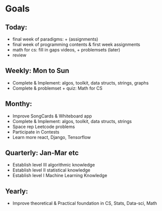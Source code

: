 # Goals

## Today:
* final week of paradigms: + (assignments) 
* final week of programming contents & first week assignments 
* math for cs: fill in gaps videos, + problemsets (later)
* review

## Weekly: Mon to Sun
* Complete & Implement: algos, toolkit, data structs, strings, graphs
* Complete & problemset + quiz: Math for CS

## Monthy:
* Improve SongCards & Whiteboard app
* Complete & Implement: algos, toolkit, data structs, strings
* Space rep Leetcode problems
* Participate in Contests
* Learn more react, Django, Tensorflow

## Quarterly: Jan-Mar etc
* Establish level III algorithmic knowledge
* Establish level II statistical knowledge
* Establish level I Machine Learning Knowledge

## Yearly:
* Improve theoretical & Practical foundation in CS, Stats, Data-sci, Math
